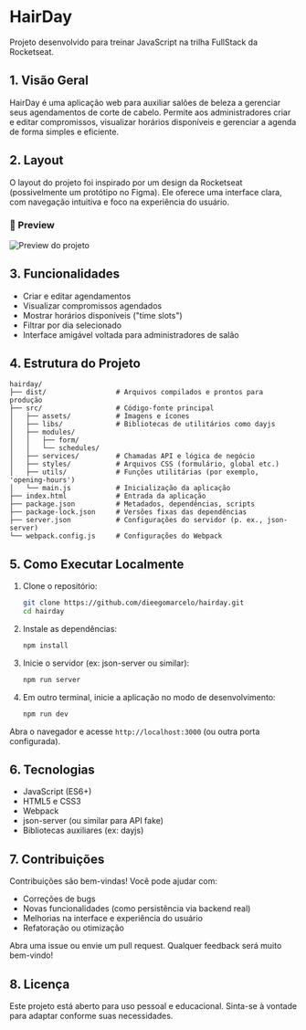 # HairDay

Projeto desenvolvido para treinar JavaScript na trilha FullStack da Rocketseat.

## 1. Visão Geral

HairDay é uma aplicação web para auxiliar salões de beleza a gerenciar seus agendamentos de corte de cabelo. Permite aos administradores criar e editar compromissos, visualizar horários disponíveis e gerenciar a agenda de forma simples e eficiente.

## 2. Layout

O layout do projeto foi inspirado por um design da Rocketseat (possivelmente um protótipo no Figma). Ele oferece uma interface clara, com navegação intuitiva e foco na experiência do usuário.

### 📸 Preview

![Preview do projeto](./assets/preview.png)

## 3. Funcionalidades

- Criar e editar agendamentos
- Visualizar compromissos agendados
- Mostrar horários disponíveis ("time slots")
- Filtrar por dia selecionado
- Interface amigável voltada para administradores de salão

## 4. Estrutura do Projeto

```
hairday/
├── dist/                 # Arquivos compilados e prontos para produção
├── src/                  # Código-fonte principal
│   ├── assets/           # Imagens e ícones
│   ├── libs/             # Bibliotecas de utilitários como dayjs
│   ├── modules/
│   │   ├── form/
│   │   └── schedules/
│   ├── services/         # Chamadas API e lógica de negócio
│   ├── styles/           # Arquivos CSS (formulário, global etc.)
│   ├── utils/            # Funções utilitárias (por exemplo, 'opening-hours')
│   └── main.js           # Inicialização da aplicação
├── index.html            # Entrada da aplicação
├── package.json          # Metadados, dependências, scripts
├── package-lock.json     # Versões fixas das dependências
├── server.json           # Configurações do servidor (p. ex., json-server)
└── webpack.config.js     # Configurações do Webpack
```

## 5. Como Executar Localmente

1. Clone o repositório:

   ```bash
   git clone https://github.com/dieegomarcelo/hairday.git
   cd hairday
   ```

2. Instale as dependências:

   ```bash
   npm install
   ```

3. Inicie o servidor (ex: json-server ou similar):

   ```bash
   npm run server
   ```

4. Em outro terminal, inicie a aplicação no modo de desenvolvimento:

   ```bash
   npm run dev
   ```

Abra o navegador e acesse `http://localhost:3000` (ou outra porta configurada).

## 6. Tecnologias

- JavaScript (ES6+)
- HTML5 e CSS3
- Webpack
- json-server (ou similar para API fake)
- Bibliotecas auxiliares (ex: dayjs)

## 7. Contribuições

Contribuições são bem-vindas! Você pode ajudar com:

- Correções de bugs
- Novas funcionalidades (como persistência via backend real)
- Melhorias na interface e experiência do usuário
- Refatoração ou otimização

Abra uma issue ou envie um pull request. Qualquer feedback será muito bem-vindo!

## 8. Licença

Este projeto está aberto para uso pessoal e educacional. Sinta-se à vontade para adaptar conforme suas necessidades.
